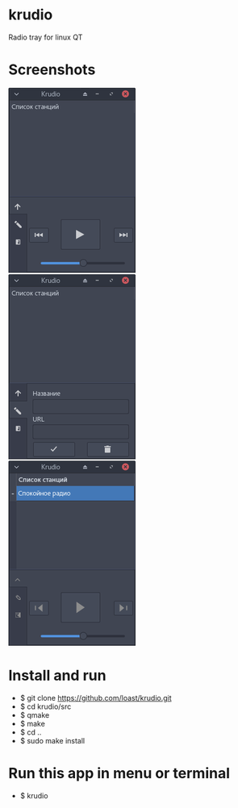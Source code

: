 # krudio
Radio tray for linux QT

# Screenshots
![Screenshot](screenshots/play.png)
![Screenshot](screenshots/add.png)
![Screenshot](screenshots/theme.png)

# Install and run
- $ git clone https://github.com/loast/krudio.git
- $ cd krudio/src
- $ qmake
- $ make
- $ cd ..
- $ sudo make install

# Run this app in menu or terminal
- $ krudio
